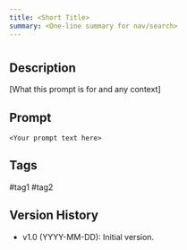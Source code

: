 ```yaml
---
title: <Short Title>
summary: <One-line summary for nav/search>
---
```


# <Short Title>

## Description
[What this prompt is for and any context]

## Prompt
```text
<Your prompt text here>
```

## Tags
#tag1 #tag2

## Version History
- v1.0 (YYYY-MM-DD): Initial version.
